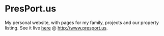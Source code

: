 # PresPort.us
My personal website, with pages for my family, projects and our property listing.
See it live [here](http://www.presport.us) @ http://www.presport.us.
